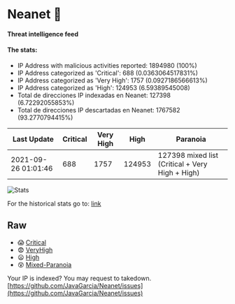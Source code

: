# Neanet :hocho:
#### Threat intelligence feed
#### The stats:

- IP Address with malicious activities reported: 1894980 (100%)
- IP Address categorized as 'Critical':  688 (0.0363064517831%)
- IP Address categorized as 'Very High':  1757 (0.0927186566613%)
- IP Address categorized as 'High':  124953 (6.59389545008)
- Total de direcciones IP indexadas en Neanet:  127398 (6.72292055853%)
- Total de direcciones IP descartadas en Neanet:  1767582 (93.2770794415%)

| Last Update | Critical | Very High | High | Paranoia |
| --- | --- | --- | --- | --- |
| 2021-09-26 01:01:46 | 688 | 1757 | 124953 | 127398 mixed list (Critical + Very High + High)|

![Stats](https://docs.google.com/spreadsheets/d/e/2PACX-1vSnaNMIXVabIpDJjufMlzH7poXnshF3mgd8Is1g9ytUEzVsP5my4Trn8f-xkoLLQ38xpL3HtmUexLo6/pubchart?oid=501124687&format=image)

For the historical stats go to: [link](/stats.csv)
## Raw
- :scream: [Critical](https://raw.githubusercontent.com/JavaGarcia/Neanet/master/blacklists/neanet_critical.txt)
- :fearful: [VeryHigh](https://raw.githubusercontent.com/JavaGarcia/Neanet/master/blacklists/neanet_veryHigh.txtt)
- :frowning: [High](https://raw.githubusercontent.com/JavaGarcia/Neanet/master/blacklists/neanet_high.txt)
- :dizzy_face: [Mixed-Paranoia](https://raw.githubusercontent.com/JavaGarcia/Neanet/master/blacklists/neanet_all.txt)


Your IP is indexed? You may request to takedown. [https://github.com/JavaGarcia/Neanet/issues](https://github.com/JavaGarcia/Neanet/issues)



































































































































































































































































































































































































































































































































































































































































































































































































































































































































































































































































































































































































































































































































































































































































































































































































































































































































































































































































































































































































































































































































































































































































































































































































































































































































































































































































































































































































































































































































































































































































































































































































































































































































































































































































































































































































































































































































































































































































































































































































































































































































































































































































































































































































































































































































































































































































































































































































































































































































































































































































































































































































































































































































































































































































































































































































































































































































































































































































































































































































































































































































































































































































































































































































































































































































































































































































































































































































































































































































































































































































































































































































































































































































































































































































































































































































































































































































































































































































































































































































































































































































































































































































































































































































































































































































































































































































































































































































































































































































































































































































































































































































































